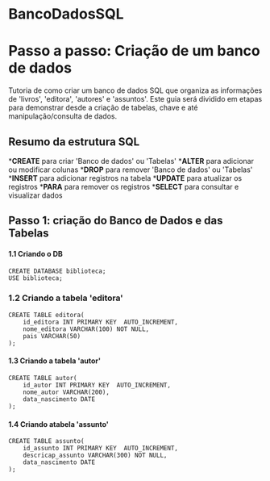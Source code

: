 # BancoDadosSQL

# Passo a passo: Criação de um banco de dados
Tutoria de como criar um banco de dados SQL que organiza as informações de 'livros', 'editora', 'autores' e 'assuntos'.
Este guia será dividido em etapas para demonstrar desde a criação de tabelas, chave e até manipulação/consulta de dados.
## Resumo da estrutura SQL
*__CREATE__ para criar 'Banco de dados' ou 'Tabelas'
*__ALTER__ para adicionar ou modificar colunas
*__DROP__ para remover 'Banco de dados' ou 'Tabelas'
*__INSERT__ para adicionar registros na tabela
*__UPDATE__ para atualizar os registros
*__PARA__ para remover os registros
*__SELECT__ para consultar e visualizar dados

## Passo 1: criação do Banco de Dados e das Tabelas
#### 1.1 Criando o DB

```
CREATE DATABASE biblioteca;
USE biblioteca;
```

### 1.2 Criando a tabela 'editora'
```
CREATE TABLE editora(
    id_editora INT PRIMARY KEY  AUTO_INCREMENT,
    nome_editora VARCHAR(100) NOT NULL,
    pais VARCHAR(50)
);
```

#### 1.3 Criando a tabela 'autor'
```
CREATE TABLE autor(
    id_autor INT PRIMARY KEY  AUTO_INCREMENT,
    nome_autor VARCHAR(200),
    data_nascimento DATE
);
```

#### 1.4 Criando atabela 'assunto'
```
CREATE TABLE assunto(
    id_assunto INT PRIMARY KEY  AUTO_INCREMENT,
    descricap_assunto VARCHAR(300) NOT NULL,
    data_nascimento DATE
);
```

####